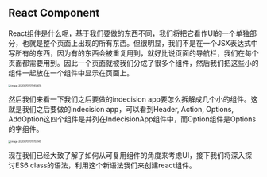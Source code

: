 ## React Component

React组件是什么呢，基于我们要做的东西不同，我们将把它看作UI的一个单独部分，也就是整个页面上出现的所有东西。但很明显，我们不是在一个JSX表达式中写所有的东西，因为有的东西会被重复用到，就好比说页面的导航栏，我们在每个页面都需要用到。因此一个页面就被我们分成了很多个组件，然后我们把这些小的组件一起放在一个组件中显示在页面上。

<img src="https://i.imgur.com/NBM3Ip4.png" alt="image-20200709170450618" style="zoom:33%;" />

然后我们来看一下我们之后要做的indecision app要怎么拆解成几个小的组件。这就是我们之后要做的indecision app，可以看到Header, Action, Options, AddOption这四个组件是并列在IndecisionApp组件中，而Option组件是Options的字组件。

<img src="https://i.imgur.com/9EIOG1f.png" alt="image-20200709170707145" style="zoom:33%;" />

现在我们已经大致了解了如何从可复用组件的角度来考虑UI，接下我们将深入探讨ES6 class的语法，利用这个新语法我们来创建react组件。